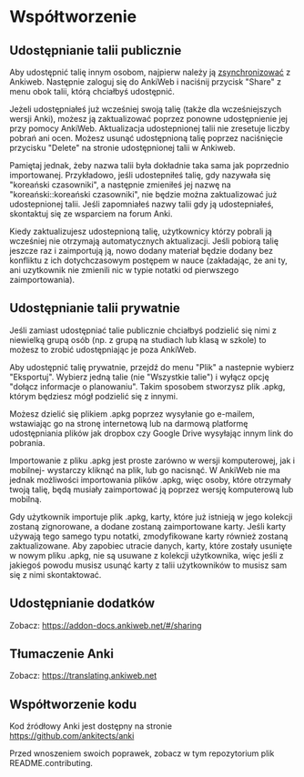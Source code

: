 Współtworzenie
============

Udostępnianie talii publicznie
----------------------

Aby udostępnić talię innym osobom, najpierw należy ją [zsynchronizować](syncing.md) z Ankiweb. Następnie zaloguj się do AnkiWeb i naciśnij przycisk "Share" z menu obok talii, którą chciałbyś udostępnić.

Jeżeli udostępniałeś już wcześniej swoją talię (także dla wcześniejszych wersji Anki), możesz ją zaktualizować poprzez ponowne udostępnienie jej przy pomocy AnkiWeb. Aktualizacja udostepnionej talii nie zresetuje liczby pobrań ani ocen. Możesz usunąć udostępnioną talię poprzez naciśnięcie przycisku "Delete" na stronie udostępnionej talii w Ankiweb.

Pamiętaj jednak, żeby nazwa talii była dokładnie taka sama jak poprzednio importowanej. Przykładowo, jeśli udostepniłeś talię, gdy nazywała się "koreański czasowniki", a następnie zmieniłeś jej nazwę na "koreański::koreański czasowniki", nie będzie można zaktualizować już udostepnionej talii. Jeśli zapomniałeś nazwy talii gdy ją udostepniałeś, skontaktuj się ze wsparciem na forum Anki.

Kiedy zaktualizujesz udostepnioną talię, użytkownicy którzy pobrali ją wcześniej nie otrzymają automatycznych aktualizacji. Jeśli pobiorą talię jeszcze raz i zaimportują ją, nowo dodany materiał będzie dodany bez konfliktu z ich dotychczasowym postępem w nauce (zakładając, że ani ty, ani uzytkownik nie zmienili nic w typie notatki od pierwszego zaimportowania).

Udostępnianie talii prywatnie
-----------------------

Jeśli zamiast udostępniać talie publicznie chciałbyś podzielić się nimi z niewielką grupą osób (np. z grupą na studiach lub klasą w szkole) to możesz to zrobić udostępniając je poza AnkiWeb.

Aby udostępnić talię prywatnie, przejdź do menu "Plik" a nastepnie wybierz "Eksportuj". Wybierz jedną talie (nie "Wszystkie talie") i wyłącz opcję "dołącz informacje o planowaniu". Takim sposobem stworzysz plik .apkg, którym będziesz mógł podzielić się z innymi.

Możesz dzielić się plikiem .apkg poprzez wysyłanie go e-mailem, wstawiając go na stronę internetową lub na darmową platformę udostępniania plików jak dropbox czy Google Drive wysyłając innym link do pobrania.

Importowanie z pliku .apkg jest proste zarówno w wersji komputerowej, jak i mobilnej- wystarczy kliknąć na plik, lub go nacisnąć. W AnkiWeb nie ma jednak możliwości importowania plików .apkg, więc osoby, które otrzymały twoją talię, będą musiały zaimportować ją poprzez wersję komputerową lub mobilną.

Gdy użytkownik importuje plik .apkg, karty, które już istnieją w jego kolekcji zostaną zignorowane, a dodane zostaną zaimportowane karty. Jeśli karty używają tego samego typu notatki, zmodyfikowane karty również zostaną zaktualizowane. Aby zapobiec utracie danych, karty, które zostały usunięte w nowym pliku .apkg, nie są usuwane z kolekcji użytkownika, więc jeśli z jakiegoś powodu musisz usunąć karty z talii użytkowników to musisz sam się z nimi skontaktować.

## Udostępnianie dodatków

Zobacz: https://addon-docs.ankiweb.net/#/sharing

## Tłumaczenie Anki

Zobacz: https://translating.ankiweb.net

## Współtworzenie kodu

Kod źródłowy Anki jest dostępny na stronie <https://github.com/ankitects/anki>

Przed wnoszeniem swoich poprawek, zobacz w tym repozytorium plik README.contributing.
 

